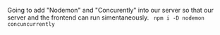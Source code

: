 Going to add "Nodemon" and "Concurently" into our server so that our server and the frontend can run simentaneously.
   ``` npm i -D nodemon concuncurrently```
